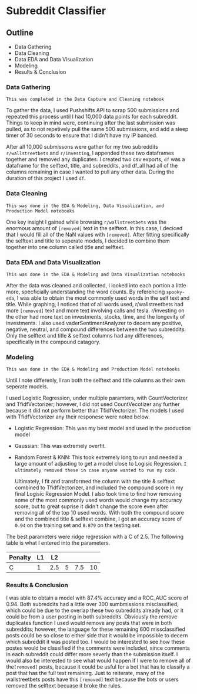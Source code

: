 # Subreddit Classifier

## Outline

- Data Gathering
- Data Cleaning
- Data EDA and Data Visualization
- Modeling
- Results & Conclusion

### Data Gathering

`This was completed in the Data Capture and Cleaning notebook`

To gather the data, I used Pushshifts API to scrap 500 submissions and repeated this process until I had 10,000 data points for each subreddit. Things to keep in mind were, continuing after the last submission was pulled, as to not repetively pull the same 500 submissions, and add a sleep timer of 30 seconds to ensure that I didn't have my IP banded. 

After all 10,000 submissons were gather for my two subreddits `r/wallstreetbets` and `r/investing`, I appended these two dataframes together and removed any duplicates. I created two csv exports, `df` was a dataframe for the selftext, title, and subreddits, and df_all had all of the columns remaining in case I wanted to pull any other data. During the duration of this project I used `df`.

### Data Cleaning

`This was done in the EDA & Modeling, Data Visualization, and Production Model notebooks`

One key insight I gained while browsing `r/wallstreetbets` was the enormous amount of `[removed]` text in the selftext. In this case, I deciced that I would fill all of the NaN values with `[removed]`. After fitting specifically the selftext and title to seperate models, I decided to combine them together into one column called title and selftext.


### Data EDA and Data Visualization

`This was done in the EDA & Modeling and Data Visualization notebooks`

After the data was cleaned and collected, I looked into each portion a little more, specficially understanding the word counts. By referencing `spooky-eda`, I was able to obtain the most commonly used words in the self text and title. While graphing, I noticed that of all words used, r/wallstreetbets had more `[removed]` text and more text involving calls and tesla. r/investing on the other had more text on investments, stocks, time, and the longevity of investments. I also used vaderSentimentAnalyzer to decern any positive, negative, neutral, and compound differences between the two subreddits. Only the selftext and title & selftext columns had any differences, specifically in the compound catagory. 


### Modeling

`This was done in the EDA & Modeling and Production Model notebooks`

Until I note differenly, I ran both the selftext and title columns as their own seperate models.

I used Logistic Regression, under multiple paramters, with CountVectorizer and TfidfVectorizer; however, I did not used CountVecotizer any further because it did not perform better than TfidfVectorizer. The models I used with TfidfVectorizer any their responese were noted below.

- Logistic Regression: This was my best model and used in the production model
- Gaussian: This was extremely overfit.
- Random Forest & KNN: This took extremely long to run and needed a large amount of adjusting to get a model close to Logisic Regression. `I ultimately removed these in case anyone wanted to run my code`.

    Ultimately, I fit and transformed the column with the title & selftext combined to TfidfVectorizer, and included the compound score in my final Logisic Regression Model. I also took time to find how removing some of the most commonly used words would change my accuracy score, but to great suprise it didn't change the score even after removing all of the top 10 used words. With both the compound score and the combined title & selftext combine, I got an accuracy score of `0.94` on the training set and `0.879` on the testing set.

The best parameters were ridge regression with a C of 2.5. The following table is what I entered into the parameters. 

| Penalty | L1 | L2  |   |     |    |
|---------|----|-----|---|-----|----|
| C       | 1  | 2.5 | 5 | 7.5 | 10 |
 

### Results & Conclusion

I was able to obtain a model with 87.4% accuracy and a ROC_AUC score of 0.94. Both subreddits had a little over 300 sumbmissions misclassified, which could be due to the overlap these two subreddits already had, or it could be from a user posting in both subreddits. Obviously the remove duplicates function I used would remove any posts that were in both subreddits; however, the language for these remaining 600 missclassified posts could be so close to either side that it would be impossible to decern which subreddit it was posted too. I would be interested to see how these postes would be classified if the comments were included, since comments in each subreddit could differ more severly than the submission itself. I would also be interested to see what would happen if I were to remove all of the`[removed]` posts, because it could be usful for a bot that has to classify a post that has the full text remaining. Just to reiterate, many of the wallstreetbets posts have this `[removed]` text because the bots or users removed the selftext becuase it broke the rules. 






